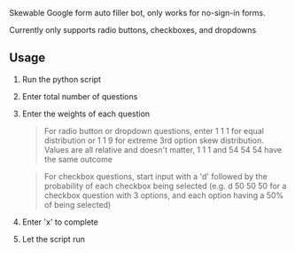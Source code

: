 Skewable Google form auto filler bot, only works for no-sign-in forms.

Currently only supports radio buttons, checkboxes, and dropdowns

Usage
-----
1. Run the python script
2. Enter total number of questions
3. Enter the weights of each question
      > For radio button or dropdown questions, enter 1 1 1 for equal distribution or 1 1 9 for extreme 3rd option skew distribution. 
        Values are all relative and doesn't matter, 1 1 1 and 54 54 54 have the same outcome

      > For checkbox questions, start input with a 'd' followed by the probability of each checkbox being selected
        (e.g. d 50 50 50 for a checkbox question with 3 options, and each option having a 50% of being selected) 
5. Enter 'x' to complete
6. Let the script run
